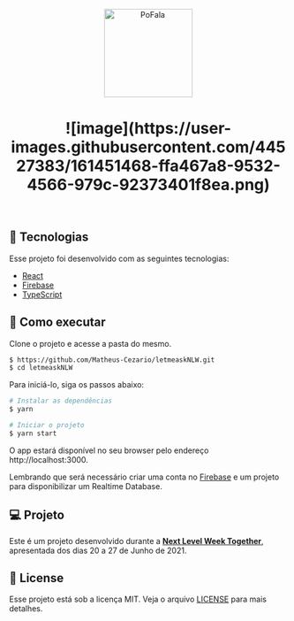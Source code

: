 <p align="center">
  <img alt="PoFala" src=".github/logo.svg" width="160px">
</p>


<h1 align="center">
    ![image](https://user-images.githubusercontent.com/44527383/161451468-ffa467a8-9532-4566-979c-92373401f8ea.png)
</h1>

<br>

## 🧪 Tecnologias

Esse projeto foi desenvolvido com as seguintes tecnologias:

- [React](https://reactjs.org)
- [Firebase](https://firebase.google.com/)
- [TypeScript](https://www.typescriptlang.org/)

## 🚀 Como executar

Clone o projeto e acesse a pasta do mesmo.

```bash
$ https://github.com/Matheus-Cezario/letmeaskNLW.git
$ cd letmeaskNLW
```

Para iniciá-lo, siga os passos abaixo:
```bash
# Instalar as dependências
$ yarn

# Iniciar o projeto
$ yarn start
```
O app estará disponível no seu browser pelo endereço http://localhost:3000.

Lembrando que será necessário criar uma conta no [Firebase](https://firebase.google.com/) e um projeto para disponibilizar um Realtime Database.

## 💻 Projeto

Este é um projeto desenvolvido durante a **[Next Level Week Together](https://nextlevelweek.com/)**, apresentada dos dias 20 a 27 de Junho de 2021.



## 📝 License

Esse projeto está sob a licença MIT. Veja o arquivo [LICENSE](LICENSE.md) para mais detalhes.
